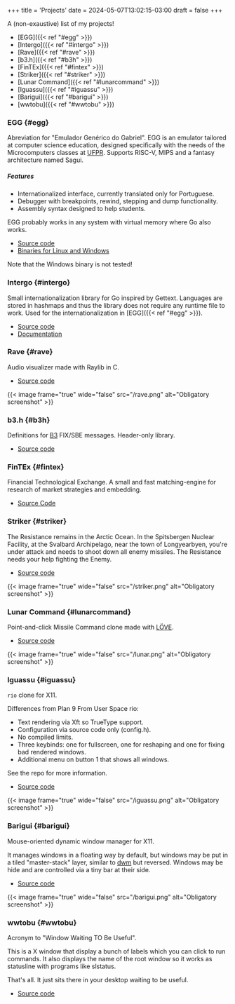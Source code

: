 +++
title = 'Projects'
date = 2024-05-07T13:02:15-03:00
draft = false
+++

A (non-exaustive) list of my projects!

- [EGG]({{< ref "#egg" >}})
- [Intergo]({{< ref "#intergo" >}})
- [Rave]({{< ref "#rave" >}})
- [b3.h]({{< ref "#b3h" >}})
- [FinTEx]({{< ref "#fintex" >}})
- [Striker]({{< ref "#striker" >}})
- [Lunar Command]({{< ref "#lunarcommand" >}})
- [Iguassu]({{< ref "#iguassu" >}})
- [Barigui]({{< ref "#barigui" >}})
- [wwtobu]({{< ref "#wwtobu" >}})

### EGG {#egg}

Abreviation for "Emulador Genérico do Gabriel". EGG is an emulator tailored at
computer science education, designed specifically with the needs of the
Microcomputers classes at [UFPR](https://web.inf.ufpr.br/dinf/). Supports
RISC-V, MIPS and a fantasy architecture named Sagui.

##### Features
- Internationalized interface, currently translated only for Portuguese.
- Debugger with breakpoints, rewind, stepping and dump functionality.
- Assembly syntax designed to help students.

EGG probably works in any system with virtual memory where Go also works.

- [Source code](https://github.com/gboncoffee/egg)
- [Binaries for Linux and Windows](https://github.com/gboncoffee/egg/releases)

Note that the Windows binary is not tested!

### Intergo {#intergo}

Small internationalization library for Go inspired by Gettext. Languages are
stored in hashmaps and thus the library does not require any runtime file to
work. Used for the internationalization in [EGG]({{< ref "#egg" >}}).

- [Source code](https://github.com/gboncoffee/intergo)
- [Documentation](https://pkg.go.dev/github.com/gboncoffee/intergo)

### Rave {#rave}

Audio visualizer made with Raylib in C.

- [Source code](https://github.com/gboncoffee/rave)

{{< image frame="true" wide="false" src="/rave.png" alt="Obligatory screenshot" >}}

### b3.h {#b3h}

Definitions for [B3](https://www.b3.com.br/en_us/) FIX/SBE messages. Header-only
library.

- [Source code](https://github.com/gboncoffee/b3.h)

### FinTEx {#fintex}

Financial Technological Exchange. A small and fast matching-engine for research
of market strategies and embedding.

- [Source Code](https://github.com/gboncoffee/fintex)

### Striker {#striker}

The Resistance remains in the Arctic Ocean. In the Spitsbergen Nuclear Facility,
at the Svalbard Archipelago, near the town of Longyearbyen, you're under attack
and needs to shoot down all enemy missiles. The Resistance needs your help
fighting the Enemy.

- [Source code](https://github.com/gboncoffee/striker)

{{< image frame="true" wide="false" src="/striker.png" alt="Obligatory screenshot" >}}

### Lunar Command {#lunarcommand}

Point-and-click Missile Command clone made with [LÖVE](https://love2d.org/).

- [Source code](https://github.com/gboncoffee/lunar-command?tab=readme-ov-file)

{{< image frame="true" wide="false" src="/lunar.png" alt="Obligatory screenshot" >}}

### Iguassu {#iguassu}

`rio` clone for X11.

Differences from Plan 9 From User Space rio:

- Text rendering via Xft so TrueType support.
- Configuration via source code only (config.h).
- No compiled limits.
- Three keybinds: one for fullscreen, one for reshaping and one for fixing bad
  rendered windows.
- Additional menu on button 1 that shows all windows.

See the repo for more information.

- [Source code](https://github.com/gboncoffee/iguassu)

{{< image frame="true" wide="false" src="/iguassu.png" alt="Obligatory screenshot" >}}

### Barigui {#barigui}

Mouse-oriented dynamic window manager for X11.

It manages windows in a floating way by default, but windows may be put in a
tiled "master-stack" layer, similar to [dwm](https://dwm.suckless.org/) but
reversed. Windows may be hide and are controlled via a tiny bar at their side.

- [Source code](https://github.com/gboncoffee/barigui)

{{< image frame="true" wide="false" src="/barigui.png" alt="Obligatory screenshot" >}}

### wwtobu {#wwtobu}

Acronym to "Window Waiting TO Be Useful".

This is a X window that display a bunch of labels which you can click to run
commands. It also displays the name of the root window so it works as statusline
with programs like slstatus.

That's all. It just sits there in your desktop waiting to be useful.

- [Source code](https://github.com/gboncoffee/wwtobu)
